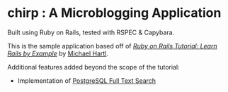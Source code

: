 # chirp : A Microblogging Application

Built using Ruby on Rails, tested with RSPEC & Capybara.

This is the sample application based off of
[*Ruby on Rails Tutorial: Learn Rails by Example*](http://railstutorial.org/)
by [Michael Hartl](http://michaelhartl.com/).  

Additional features added beyond the scope of the tutorial:

*	Implementation of [PostgreSQL Full Text Search](http://www.postgresql.org/docs/8.3/static/textsearch.html)